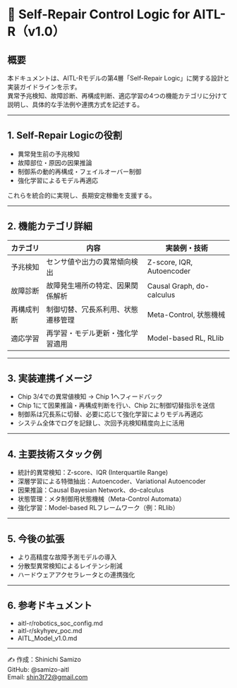 # 🤖 Self-Repair Control Logic for AITL-R（v1.0）

## 概要

本ドキュメントは、AITL-Rモデルの第4層「Self-Repair Logic」に関する設計と実装ガイドラインを示す。  
異常予兆検知、故障診断、再構成判断、適応学習の4つの機能カテゴリに分けて説明し、具体的な手法例や連携方式を記述する。

---

## 1. Self-Repair Logicの役割

- 異常発生前の予兆検知  
- 故障部位・原因の因果推論  
- 制御系の動的再構成・フェイルオーバー制御  
- 強化学習によるモデル再適応  

これらを統合的に実現し、長期安定稼働を支援する。

---

## 2. 機能カテゴリ詳細

| カテゴリ     | 内容                                 | 実装例・技術                   |
| ------------ | ------------------------------------ | ------------------------------ |
| 予兆検知     | センサ値や出力の異常傾向検出         | Z-score, IQR, Autoencoder      |
| 故障診断     | 故障発生場所の特定、因果関係解析     | Causal Graph, do-calculus      |
| 再構成判断   | 制御切替、冗長系利用、状態遷移管理   | Meta-Control, 状態機械        |
| 適応学習     | 再学習・モデル更新・強化学習適用     | Model-based RL, RLlib          |

---

## 3. 実装連携イメージ

- Chip 3/4での異常値検知 → Chip 1へフィードバック  
- Chip 1にて因果推論・再構成判断を行い、Chip 2に制御切替指示を送信  
- 制御系は冗長系に切替、必要に応じて強化学習によりモデル再適応  
- システム全体でログを記録し、次回予兆検知精度向上に活用  

---

## 4. 主要技術スタック例

- 統計的異常検知：Z-score、IQR (Interquartile Range)  
- 深層学習による特徴抽出：Autoencoder、Variational Autoencoder  
- 因果推論：Causal Bayesian Network、do-calculus  
- 状態管理：メタ制御用状態機械（Meta-Control Automata）  
- 強化学習：Model-based RLフレームワーク（例：RLlib）  

---

## 5. 今後の拡張

- より高精度な故障予測モデルの導入  
- 分散型異常検知によるレイテンシ削減  
- ハードウェアアクセラレータとの連携強化  

---

## 6. 参考ドキュメント

- aitl-r/robotics_soc_config.md  
- aitl-r/skyhyev_poc.md  
- AITL_Model_v1.0.md  

---

✍ 作成：Shinichi Samizo  
GitHub: @samizo-aitl  
Email: shin3t72@gmail.com  
